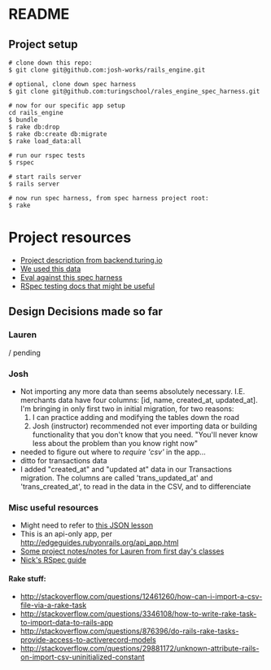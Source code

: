 # README

## Project setup

```shell
# clone down this repo:
$ git clone git@github.com:josh-works/rails_engine.git

# optional, clone down spec harness
$ git clone git@github.com:turingschool/rales_engine_spec_harness.git

# now for our specific app setup
cd rails_engine
$ bundle
$ rake db:drop
$ rake db:create db:migrate
$ rake load_data:all

# run our rspec tests
$ rspec

# start rails server
$ rails server

# now run spec harness, from spec harness project root:
$ rake
```

# Project resources

- [Project description from backend.turing.io](http://backend.turing.io/module3/projects/rails_engine)
- [We used this data]( https://github.com/turingschool-examples/sales_engine/tree/master/data)
- [Eval against this spec harness](https://github.com/turingschool/rales_engine_spec_harness)
- [RSpec testing docs that might be useful](https://github.com/rspec/rspec-rails#have_http_status)



## Design Decisions made so far

### Lauren
/ pending

### Josh
- Not importing any more data than seems absolutely necessary. I.E. merchants data have four columns: [id, name, created_at, updated_at]. I'm bringing in only first two in initial migration, for two reasons:
  1. I can practice adding and modifying the tables down the road
  2. Josh (instructor) recommended not ever importing data or building functionality that you don't know that you need. "You'll never know less about the problem than you know right now"
- needed to figure out where to _require 'csv'_ in the app...
- ditto for transactions data
- I added "created_at" and "updated at" data in our Transactions migration. The columns are called 'trans_updated_at' and 'trans_created_at', to read in the data in the CSV, and to differenciate

### Misc useful resources

- Might need to refer to [this JSON lesson](http://backend.turing.io/module3/lessons/json_fundementals)
- This is an api-only app, per http://edgeguides.rubyonrails.org/api_app.html
- [Some project notes/notes for Lauren from first day's classes](https://gist.github.com/josh-works/d1bfafccc392fee2cee5a2ecf61efc56)
- [Nick's RSpec guide](https://gist.github.com/NicholasJacques/6bf2a7733055844e6b5e6a73025726bc)

#### Rake stuff:
- http://stackoverflow.com/questions/12461260/how-can-i-import-a-csv-file-via-a-rake-task
- http://stackoverflow.com/questions/3346108/how-to-write-rake-task-to-import-data-to-rails-app
- http://stackoverflow.com/questions/876396/do-rails-rake-tasks-provide-access-to-activerecord-models
- http://stackoverflow.com/questions/29881172/unknown-attribute-rails-on-import-csv-uninitialized-constant
